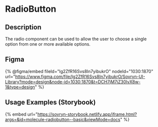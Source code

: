 # RadioButton

## Description

The radio component can be used to allow the user to choose a single option from one or more available options.

## Figma

{% @figma/embed fileId="Ig2ZfR16Svs8In7yibukrO" nodeId="1030:1870" url="https://www.figma.com/file/Ig2ZfR16Svs8In7yibukrO/Sovryn-UI-Library?mode=design&node-id=1030:1870&t=DCH7jM7iZ30lvX8w-1&type=design" %}

## Usage Examples (Storybook)

{% embed url="https://sovryn-storybook.netlify.app/iframe.html?args=&id=molecule-radiobutton--basic&viewMode=docs" %}

